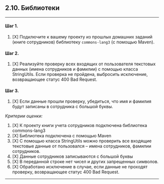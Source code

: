 ## 2.10. Библиотеки
***
#### Шаг 1.  
1. [X] Подключите к вашему проекту из прошлых домашних заданий (книге сотрудников) библиотеку `commons-lang3` (с помощью Maven).
#### Шаг 2.  
1. [X] Реализуйте проверку всех входящих от пользователя текстовых данных (имена сотрудников и фамилии) с помощью класса StringUtils. Если проверка не пройдена, выбросить исключение, возвращающее статус 400 Bad Request.
#### Шаг 3.  
1. [X] Если данные прошли проверку, убедиться, что имя и фамилия будут записаны в сотрудника с большой буквы.


_Критерии оценки:_
1. [X] К проекту книги учета сотрудников подключена библиотека commons-lang3
1. [X] Библиотека подключена с помощью Maven
1. [X] С помощью класса StringUtils можно проверить все входящие текстовые данные от пользовался – имена сотрудников, фамилии сотрудников.
1. [X] Данные сотрудников записываются с большой буквы
1. [X] В переданной строке нет чисел и других запрещенных символов.
1. [X] Обработано исключение в случае, если данные не проходят проверку, возвращающее статус 400 Bad Request.
***